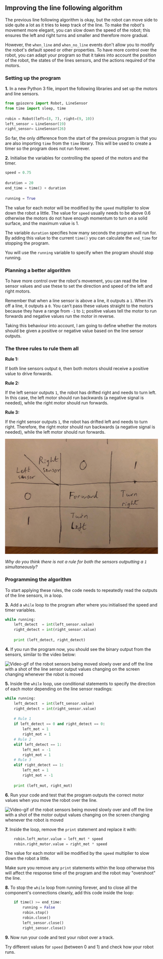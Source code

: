 [comment]: # (
Is this step open? Y/N
If so, short description of this step:
Related links:
Related files:
)

## Improving the line following algorithm

The previous line following algorithm is okay, but the robot can move side to side quite a lot as it tries to keep track of the line. To make the robot's movement more elegant, you can slow down the speed of the robot; this ensures the left and right turns and smaller and therefore more gradual.

However, the `when_line` and `when_no_line` events don't allow you to modify the robot's default speed or other properties. To have more control over the robot, you can adapt your program so that it takes into account the position of the robot, the states of the lines sensors, and the actions required of the motors.

### Setting up the program

**1.** In a new Python 3 file, import the following libraries and set up the motors and line sensors.

~~~ python
from gpiozero import Robot, LineSensor
from time import sleep, time

robin = Robot(left=(8, 7), right=(9, 10))
left_sensor = LineSensor(19)
right_sensor= LineSensor(26)
~~~

So far, the only difference from the start of the previous program is that you are also importing `time` from the `time` library. This will be used to create a timer so the program does not run forever. 

**2.** Initialise the variables for controlling the speed of the motors and the timer.

~~~ python 
speed = 0.75

duration = 20
end_time = time() + duration

running = True
~~~

The value for each motor will be modified by the `speed` multiplier to slow down the robot a little. The value for `speed` usually needs to be above 0.6 otherwise the motors do not have enough momentum to turn on a solid surface, and the maximum value is 1.

The variable `duration` specifies how many seconds the program will run for. By adding this value to the current `time()` you can calculate the `end_time` for stopping the program.

You will use the `running` variable to specify when the program should stop running.

### Planning a better algorithm

To have more control over the robot's movement, you can read the line sensor values and use these to set the direction and speed of the left and right motors.

Remember that when a line sensor is above a line, it outputs a `1`. When it’s off a line, it outputs a `0`. You can’t pass these values straight to the motors because they have a range from `-1` to `1`; positive values tell the motor to run forwards and negative values run the motor in reverse. 

Taking this behaviour into account, I am going to define whether the motors should be given a positive or negative value based on the line sensor outputs.

### The three rules to rule them all

**Rule 1:**

If both line sensors output `0`, then both motors should receive a positive value to drive forwards.

**Rule 2:**

If the left sensor outputs `1`, the robot has drifted right and needs to turn left. In this case, the left motor should run backwards (a negative signal is needed), while the right motor should run forwards.

**Rule 3:**

If the right sensor outputs `1`, the robot has drifted left and needs to turn right. Therefore, the right motor should run backwards (a negative signal is needed), while the left motor should run forwards.

![Image of a table showing the robot directions based on the left line sensor and right line sensor readings](images/3_9-table-sensor-values.jpeg)

*Why do you think there is not a rule for both the sensors outputting a `1` simultaneously?*

### Programming the algorithm

To start applying these rules, the code needs to repeatedly read the outputs of the line sensors, in a loop.

**3.** Add a `while` loop to the program after where you initialised the speed and timer variables.

~~~ python 
while running:
    left_detect  = int(left_sensor.value)
    right_detect = int(right_sensor.value)
    
	print (left_detect, right_detect)
~~~

**4.** If you run the program now, you should see the binary output from the sensors, similar to the video below:

![Video-gif of the robot sensors being moved slowly over and off the line with a shot of the line sensor output values changing on the screen changing whenever the robot is moved](images/3_9-binary-output-line-sensors)

**5.** Inside the `while` loop, use conditional statements to specify the direction of each motor depending on the line sensor readings:

~~~ python
while running:
    left_detect  = int(left_sensor.value)
    right_detect = int(right_sensor.value)
    
    # Rule 1
    if left_detect == 0 and right_detect == 0:
        left_mot = 1
        right_mot = 1
    # Rule 2
    elif left_detect == 1:
        left_mot = -1
        right_mot = 1
    # Rule 3
    elif right_detect == 1:
        left_mot = 1
        right_mot = -1

	print (left_mot, right_mot)    
~~~

**6.** Run your code and test that the program outputs the correct motor values when you move the robot over the line.

![Video-gif of the robot sensors being moved slowly over and off the line with a shot of the motor output values changing on the screen changing whenever the robot is moved](images/3_9-binary-output-motors)

**7.** Inside the loop, remove the `print` statement and replace it with:

~~~ python
    robin.left_motor.value = left_mot * speed
    robin.right_motor.value = right_mot * speed
~~~

The value for each motor will be modified by the `speed` multiplier to slow down the robot a little. 

Make sure you remove any `print` statements within the loop otherwise this will affect the response time of the program and the robot may "overshoot" the line.

**8.** To stop the `while` loop from running forever, and to close all the component's connections cleanly, add this code inside the loop:

~~~ python
    if time() >= end_time:
        running = False
        robin.stop()
        robin.close()
        left_sensor.close()
        right_sensor.close()
~~~

**9.** Now run your code and test your robot over a track.

Try different values for `speed` (between 0 and 1) and check how your robot runs.
